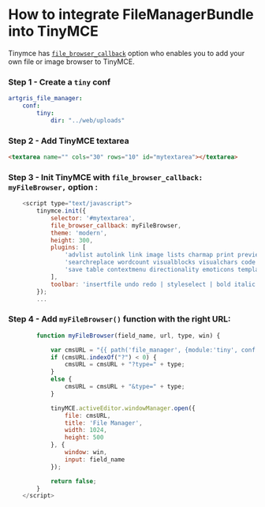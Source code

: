 How to integrate FileManagerBundle into TinyMCE
===============================================

Tinymce has [`file_browser_callback`](https://www.tinymce.com/docs/configure/file-image-upload/) option who enables you to add your own file or image browser to TinyMCE.


### Step 1 - Create a `tiny` conf

```yml  
artgris_file_manager:
    conf:
        tiny:
            dir: "../web/uploads"
```

### Step 2 - Add TinyMCE textarea
```html
<textarea name="" cols="30" rows="10" id="mytextarea"></textarea>
```  

### Step 3 - Init TinyMCE with `file_browser_callback: myFileBrowser,` option :

```javascript  
    <script type="text/javascript">
        tinymce.init({
            selector: '#mytextarea',
            file_browser_callback: myFileBrowser,
            theme: 'modern',
            height: 300,
            plugins: [
                'advlist autolink link image lists charmap print preview hr anchor pagebreak spellchecker',
                'searchreplace wordcount visualblocks visualchars code fullscreen insertdatetime media nonbreaking',
                'save table contextmenu directionality emoticons template paste textcolor'
            ],
            toolbar: 'insertfile undo redo | styleselect | bold italic | alignleft aligncenter alignright alignjustify | bullist numlist outdent indent | link image | print preview media fullpage | forecolor backcolor emoticons'
        });
        ...
```    
  
### Step 4 - Add `myFileBrowser()` function with the right URL:
  
```javascript     
        function myFileBrowser(field_name, url, type, win) {

            var cmsURL = "{{ path('file_manager', {module:'tiny', conf:'tiny'}) }}";
            if (cmsURL.indexOf("?") < 0) {
                cmsURL = cmsURL + "?type=" + type;
            }
            else {
                cmsURL = cmsURL + "&type=" + type;
            }

            tinyMCE.activeEditor.windowManager.open({
                file: cmsURL,
                title: 'File Manager',
                width: 1024,
                height: 500
            }, {
                window: win,
                input: field_name
            });

            return false;
        }
    </script>
```
